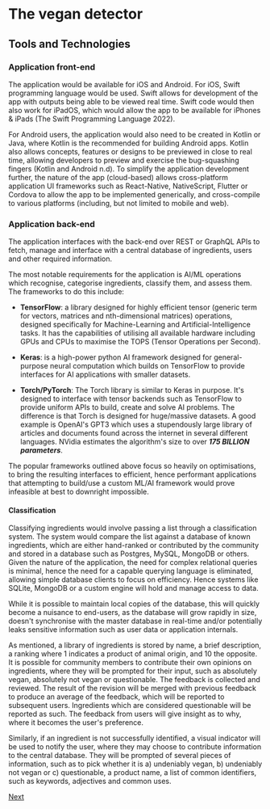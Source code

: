 # The vegan detector

## Tools and Technologies

### Application front-end 

The application would be available for iOS and Android. For iOS, Swift programming language would be used. Swift allows for development of the app with outputs being able to be viewed real time. Swift code would then also work for iPadOS, which would allow the app to be available for iPhones & iPads (The Swift Programming Language 2022). 

For Android users, the application would also need to be created in Kotlin or Java, where Kotlin is the recommended for building Android apps. Kotlin also allows concepts, features or designs to be previewed in close to real time, allowing developers to preview and exercise the bug-squashing fingers (Kotlin and Android n.d). To simplify the application development further, the nature of the app (cloud-based) allows cross-platform application UI frameworks such as React-Native, NativeScript, Flutter or Cordova to allow the app to be implemented generically, and cross-compile to various platforms (including, but not limited to mobile and web). 

### Application back-end 

The application interfaces with the back-end over REST or GraphQL APIs to fetch, manage and interface with a central database of ingredients, users and other required information.  

The most notable requirements for the application is AI/ML operations which recognise, categorise ingredients, classify them, and assess them. The frameworks to do this include: 

* **TensorFlow**: a library designed for highly efficient tensor (generic term for vectors, matrices and nth-dimensional matrices) operations, designed specifically for Machine-Learning and Artificial-Intelligence tasks. It has the capabilities of utilising all available hardware including GPUs and CPUs to maximise the TOPS (Tensor Operations per Second). 

* **Keras**: is a high-power python AI framework designed for general-purpose neural computation which builds on TensorFlow to provide interfaces for AI applications with smaller datasets.  

* **Torch/PyTorch**: The Torch library is similar to Keras in purpose. It's designed to interface with tensor backends such as TensorFlow to provide uniform APIs to build, create and solve AI problems. The difference is that Torch is designed for huge/massive datasets. A good example is OpenAI's GPT3 which uses a stupendously large library of articles and documents found across the internet in several different languages. NVidia estimates the algorithm's size to over ***175 BILLION parameters***.

The popular frameworks outlined above focus so heavily on optimisations, to bring the resulting interfaces to efficient, hence performant applications that attempting to build/use a custom ML/AI framework would prove infeasible at best to downright impossible.

#### Classification

Classifying ingredients would involve passing a list through a classification system. The system would compare the list against a database of known ingredients, which are either hand-ranked or contributed by the community and stored in a database such as Postgres, MySQL, MongoDB or others. Given the nature of the application, the need for complex relational queries is minimal, hence the need for a capable querying language is eliminated, allowing simple database clients to focus on efficiency. Hence systems like SQLite, MongoDB or a custom engine will hold and manage access to data.  

While it is possible to maintain local copies of the database, this will quickly become a nuisance to end-users, as the database will grow rapidly in size, doesn't synchronise with the master database in real-time and/or potentially leaks sensitive information such as user data or application internals.  

As mentioned, a library of ingredients is stored by name, a brief description, a ranking where 1 indicates a product of animal origin, and 10 the opposite. It is possible for community members to contribute their own opinions on ingredients, where they will be prompted for their input, such as absolutely vegan, absolutely not vegan or questionable. The feedback is collected and reviewed. The result of the revision will be merged with previous feedback to produce an average of the feedback, which will be reported to subsequent users. Ingredients which are considered questionable will be reported as such. The feedback from users will give insight as to why, where it becomes the user's preference.  

Similarly, if an ingredient is not successfully identified, a visual indicator will be used to notify the user, where they may choose to contribute information to the central database. They will be prompted of several pieces of information, such as to pick whether it is a) undeniably vegan, b) undeniably not vegan or c) questionable, a product name, a list of common identifiers, such as keywords, adjectives and common uses. 

[Next](/project/skills.html)